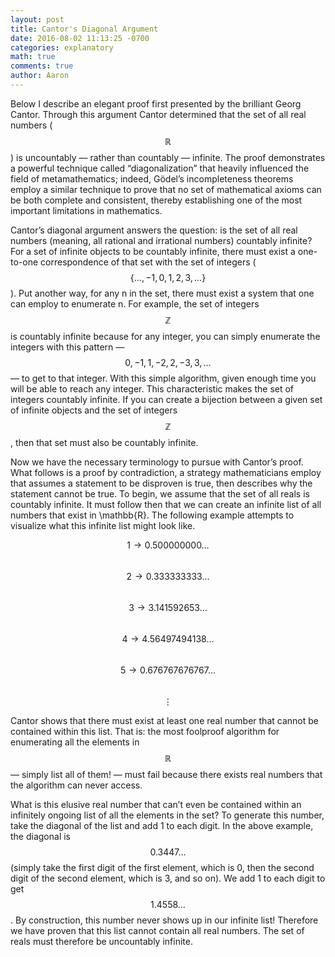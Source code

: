```yaml
---
layout: post
title: Cantor's Diagonal Argument 
date: 2016-08-02 11:13:25 -0700
categories: explanatory 
math: true
comments: true
author: Aaron
---
```

Below I describe an elegant proof first presented by the brilliant Georg Cantor. Through this argument Cantor determined that the set of all real numbers ($$\mathbb{R}$$) is uncountably — rather than countably — infinite. The proof demonstrates a powerful technique called “diagonalization” that heavily influenced the field of metamathematics; indeed, Gödel’s incompleteness theorems employ a similar technique to prove that no set of mathematical axioms can be both complete and consistent, thereby establishing one of the most important limitations in mathematics.

Cantor’s diagonal argument answers the question: is the set of all real numbers (meaning, all rational and irrational numbers) countably infinite? For a set of infinite objects to be countably infinite, there must exist a one-to-one correspondence of that set with the set of integers ($$\{\ldots, -1, 0, 1, 2, 3, \ldots \}$$). Put another way, for any n in the set, there must exist a system that one can employ to enumerate n. For example, the set of integers $$\mathbb{Z}$$ is countably infinite because for any integer, you can simply enumerate the integers with this pattern —$$0, -1, 1, -2, 2, -3, 3, \ldots$$ — to get to that integer. With this simple algorithm, given enough time you will be able to reach any integer. This characteristic makes the set of integers countably infinite. If you can create a bijection between a given set of infinite objects and the set of integers $$\mathbb{Z}$$, then that set must also be countably infinite.

Now we have the necessary terminology to pursue with Cantor’s proof. What follows is a proof by contradiction, a strategy mathematicians employ that assumes a statement to be disproven is true, then describes why the statement cannot be true. To begin, we assume that the set of all reals is countably infinite. It must follow then that we can create an infinite list of all numbers that exist in \mathbb{R}. The following example attempts to visualize what this infinite list might look like.

$$1 \rightarrow 0.500000000\ldots$$  
$$2 \rightarrow 0.333333333\ldots$$  
$$3 \rightarrow 3.141592653\ldots$$  
$$4 \rightarrow 4.56497494138\ldots$$  
$$5 \rightarrow 0.676767676767\ldots$$  
$$\vdots$$

Cantor shows that there must exist at least one real number that cannot be contained within this list. That is: the most foolproof algorithm for enumerating all the elements in $$\mathbb{R}$$ — simply list all of them! — must fail because there exists real numbers that the algorithm can never access.

What is this elusive real number that can’t even be contained within an infinitely ongoing list of all the elements in the set? To generate this number, take the diagonal of the list and add 1 to each digit. In the above example, the diagonal is $$0.3447 \ldots$$ (simply take the first digit of the first element, which is 0, then the second digit of the second element, which is 3, and so on). We add 1 to each digit to get $$1.4558 \ldots$$. By construction, this number never shows up in our infinite list! Therefore we have proven that this list cannot contain all real numbers. The set of reals must therefore be uncountably infinite.